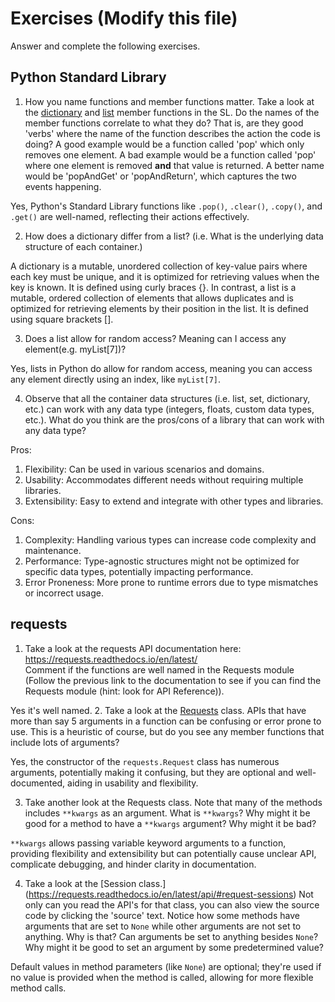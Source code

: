 # Exercises (Modify this file)

Answer and complete the following exercises.

## Python Standard Library

1. How you name functions and member functions matter. Take a look at the [dictionary](https://docs.python.org/3/library/stdtypes.html#typesmapping) 
and [list](https://docs.python.org/3/library/stdtypes.html#sequence-types-list-tuple-range) member functions in the SL. 
Do the names of the member functions correlate to what they do? That is, are they good 'verbs' where the name of the function describes the action the code is doing? A good example would be a function called 'pop' which only removes one element. A bad example would be a function called 'pop' where one element is removed **and** that value is returned. A better name would be 'popAndGet' or 'popAndReturn', which captures the two events happening.

Yes, Python's Standard Library functions like `.pop()`, `.clear()`, `.copy()`, and `.get()` are well-named, reflecting their actions effectively.

2. How does a dictionary differ from a list? (i.e. What is the underlying data structure of each container.)

A dictionary is a mutable, unordered collection of key-value pairs where each key must be unique, and it is optimized for retrieving values when the key is known. It is defined using curly braces {}. In contrast, a list is a mutable, ordered collection of elements that allows duplicates and is optimized for retrieving elements by their position in the list. It is defined using square brackets [].

3. Does a list allow for random access? Meaning can I access any element(e.g. myList[7])?

Yes, lists in Python do allow for random access, meaning you can access any element directly using an index, like `myList[7]`.

4. Observe that all the container data structures (i.e. list, set, dictionary, etc.) can work with any data type (integers, floats, custom data types, etc.). 
What do you think are the pros/cons of a library that can work with any data type?

Pros:
1. Flexibility: Can be used in various scenarios and domains.
2. Usability: Accommodates different needs without requiring multiple libraries.
3. Extensibility: Easy to extend and integrate with other types and libraries.

Cons:
1. Complexity: Handling various types can increase code complexity and maintenance.
2. Performance: Type-agnostic structures might not be optimized for specific data types, potentially impacting performance.
3. Error Proneness: More prone to runtime errors due to type mismatches or incorrect usage.

## requests

1. Take a look at the requests API documentation here: https://requests.readthedocs.io/en/latest/  
Comment if the functions are well named in the Requests module (Follow the previous link to the documentation to see if you can find the Requests module (hint: look for API Reference)).

Yes it's well named.
2. Take a look at the [Requests](https://requests.readthedocs.io/en/latest/api/#lower-level-classes) class. APIs that have more than say 5 arguments in a function can be confusing or error prone to use. This is a heuristic of course, but do you see any member functions that include lots of arguments?

Yes, the constructor of the `requests.Request` class has numerous arguments, potentially making it confusing, but they are optional and well-documented, aiding in usability and flexibility.

3. Take another look at the Requests class. Note that many of the methods includes `**kwargs` as an argument. What is `**kwargs`? Why might it be good for a method to have a `**kwargs` argument? Why might it be bad?  

`**kwargs` allows passing variable keyword arguments to a function, providing flexibility and extensibility but can potentially cause unclear API, complicate debugging, and hinder clarity in documentation.

4. Take a look at the [Session class.] (https://requests.readthedocs.io/en/latest/api/#request-sessions) Not only can you read the API's for that class, you can also view the source code by clicking the 'source' text. 
Notice how some methods have arguments that are set to `None` while other arguments are not set to anything. Why is that? Can arguments be set to anything besides `None`? Why might it be good to set an argument by some predetermined value?

Default values in method parameters (like `None`) are optional; they're used if no value is provided when the method is called, allowing for more flexible method calls.
